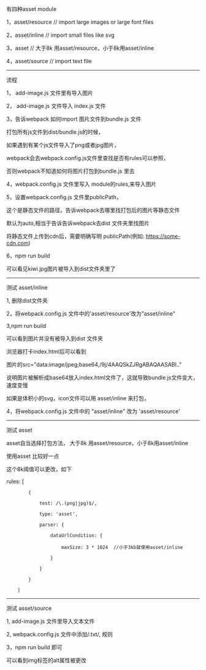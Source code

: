 有四种asset module

1，asset/resource     // import large images or large font files

2，asset/inline       // import small files like svg

3，asset             // 大于8k 用asset/resource，小于8k用asset/inline

4，asset/source      // import text file

------------------------
流程

1， add-image.js 文件里有导入图片

2， add-image.js 文件导入 index.js 文件

3，告诉webpack 如何import 图片文件到bundle.js 文件


  打包所有js文件到dist/bundle.js的时候，

  如果遇到有某个js文件导入了png或者jpg图片，

   webpack会去webpack.config.js文件里查找是否有rules可以参照，

   否则webpack不知道如何将图片打包到bundle.js 里去

4，webpack.config.js 文件里写入 module的rules,来导入图片

5，设置webpack.config.js 文件里publicPath，
  
   这个是静态文件的路径，告诉webpack去哪里找打包后的图片等静态文件
   
   默认为auto,相当于告诉告诉webpack去dist 文件夹里找图片

   将静态文件上传到cdn后，需要明确写明 publicPath(例如: https://some-cdn.com)

6，npm run build 
  
  可以看见kiwi.jpg图片被导入到dist文件夹里了


-------------------------------------------------------

测试 asset/inline

1, 删除dist文件夹

2，将webpack.config.js 文件中的'asset/resource'改为"asset/inline"
   
3,npm run build

 可以看到图片并没有被导入到dist 文件夹

 浏览器打卡index.html后可以看到

 图片的src="data:image/jpeg;base64,/9j/4AAQSkZJRgABAQAASABI.."

 说明图片被解析成base64放入index.html文件了，这就导致bundle.js文件变大，速度变慢
 
 如果是体积小的svg，icon文件可以用 asset/inline 来打包，

4，将webpack.config.js 文件中的 "asset/inline" 改为 'asset/resource'

   

-------------------------------------------------------------------

测试 asset

asset自当选择打包方法， 大于8k 用asset/resource，小于8k用asset/inline

使用asset 比较好一点

这个8k阈值可以更改，如下

 rules: [

            {

                test: /\.(png|jpg)$/,

                type: 'asset',

                parser: {

                    dataUrlCondition: {

                        maxSize: 3 * 1024  //小于3kb就使用asset/inline

                    }

                }

            }

        ]


----------------------------------------------------------

测试 asset/source

1, add-image.js 文件里导入文本文件

2, webpack.config.js 文件中添加/\.txt/, 规则

3，npm run build 即可

可以看到img标签的alt属性被更改